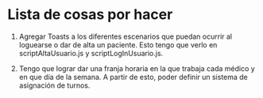 # Lista de cosas por hacer

1. Agregar Toasts a los diferentes escenarios que puedan ocurrir al loguearse o dar de alta un paciente. Esto tengo que verlo en scriptAltaUsuario.js y scriptLogInUsuario.js.

2. Tengo que lograr dar una franja horaria en la que trabaja cada médico y en que día de la semana. A partir de esto, poder definir un sistema de asignación de turnos.